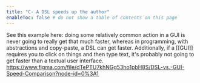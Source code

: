 ```yaml
---
title: "C- A DSL speeds up the author"
enableToc: false # do not show a table of contents on this page
---
```

See this example here: doing some relatively common action in a GUI is never going to really get that much faster, whereas in programming, with abstractions and copy-paste, a DSL can get faster. Additionally, if a [[GUI]] requires you to click on things and then type text, it's probably not going to get faster than a textual user interface. https://www.figma.com/file/dTePTU7khNGg53ho1pbH8S/DSL-vs.-GUI-Speed-Comparison?node-id=0%3A1